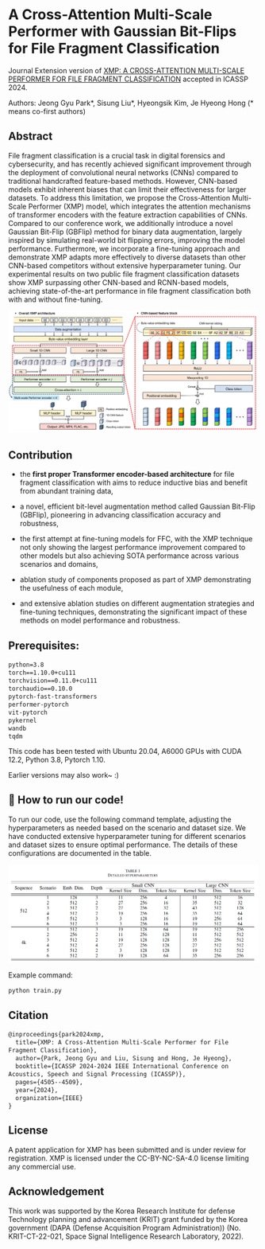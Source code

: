 # A Cross-Attention Multi-Scale Performer with Gaussian Bit-Flips for File Fragment Classification

Journal Extension version of [XMP: A CROSS-ATTENTION MULTI-SCALE PERFORMER FOR FILE FRAGMENT CLASSIFICATION](https://ieeexplore.ieee.org/abstract/document/10447626?casa_token=fJRE5tpvjKwAAAAA:66uZKJffkVsswFwzmB6UEA0GSd4cWcFXlzHRT5GQ_iUnZYB8hlrPNWUzwUqUEEw17Js-queQoTo) accepted in ICASSP 2024.

Authors: Jeong Gyu Park*, Sisung Liu*, Hyeongsik Kim, Je Hyeong Hong 
(* means co-first authors)

## Abstract
File fragment classification is a crucial task in digital forensics and cybersecurity, and has recently achieved significant improvement through the deployment of convolutional neural networks (CNNs) compared to traditional handcrafted feature-based methods. However, CNN-based models exhibit inherent biases that can limit their effectiveness for larger datasets. To address this limitation, we propose the Cross-Attention Multi-Scale Performer (XMP) model, which integrates the attention mechanisms of transformer encoders with the feature extraction capabilities of CNNs. Compared to our conference work, we additionally introduce a novel Gaussian Bit-Flip (GBFlip) method for binary data augmentation, largely inspired by simulating real-world bit flipping errors, improving the model performance. Furthermore, we incorporate a fine-tuning approach and demonstrate XMP adapts more effectively to diverse datasets than other CNN-based competitors without extensive hyperparameter tuning. Our experimental results on two public file fragment classification datasets show XMP surpassing other CNN-based and RCNN-based models, achieving state-of-the-art performance in file fragment classification both with and without fine-tuning.

![image](./images/XMP_architecture.png)

## Contribution
- the **first proper Transformer encoder-based architecture** for file fragment classification with aims to reduce inductive bias and benefit from abundant training data,

- a novel, efficient bit-level augmentation method called Gaussian Bit-Flip (GBFlip), pioneering in advancing classification accuracy and robustness,
  
- the first attempt at fine-tuning models for FFC, with the XMP technique not only showing the largest performance improvement compared to other models but also achieving SOTA performance across various scenarios and domains,

- ablation study of components proposed as part of XMP demonstrating the usefulness of each module,

- and extensive ablation studies on different augmentation strategies and fine-tuning techniques, demonstrating the significant impact of these methods on model performance and robustness.

## Prerequisites:
````
python=3.8
torch==1.10.0+cu111
torchvision==0.11.0+cu111
torchaudio==0.10.0
pytorch-fast-transformers
performer-pytorch
vit-pytorch
pykernel
wandb
tqdm
````
This code has been tested with Ubuntu 20.04, A6000 GPUs with CUDA 12.2, Python 3.8, Pytorch 1.10.

Earlier versions may also work~ :)

## 🏃 How to run our code!
To run our code, use the following command template, adjusting the hyperparameters as needed based on the scenario and dataset size. We have conducted extensive hyperparameter tuning for different scenarios and dataset sizes to ensure optimal performance. The details of these configurations are documented in the table.

![image](./images/XMP_parameter.png)

Example command:
````
python train.py 
````

[XMP weight (512_scen1)]: https://drive.google.com/file/d/1g57bD2vXk5Lnv_rZFH5do8_4hr4dc4Wj/view?usp=drive_link

[XMP weight (4k_scen1)]: https://drive.google.com/file/d/1OKIzzs66zXNJgFvREz5mbQP-OU9FkYC7/view?usp=drive_link

## Citation
````
@inproceedings{park2024xmp,
  title={XMP: A Cross-Attention Multi-Scale Performer for File Fragment Classification},
  author={Park, Jeong Gyu and Liu, Sisung and Hong, Je Hyeong},
  booktitle={ICASSP 2024-2024 IEEE International Conference on Acoustics, Speech and Signal Processing (ICASSP)},
  pages={4505--4509},
  year={2024},
  organization={IEEE}
}
````
## License
A patent application for XMP has been submitted and is under review for registration. XMP is licensed under the CC-BY-NC-SA-4.0 license limiting any commercial use.

## Acknowledgement
This work was supported by the Korea Research Institute for defense Technology planning and advancement (KRIT) grant funded by the Korea government (DAPA (Defense Acquisition Program Administration)) (No. KRIT-CT-22-021, Space Signal Intelligence Research Laboratory, 2022).
